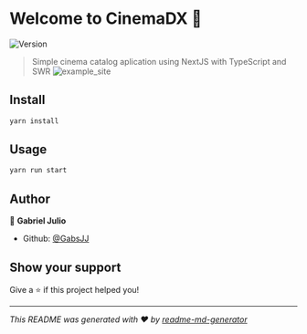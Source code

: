 # Welcome to CinemaDX 👋
![Version](https://img.shields.io/badge/version-0.1.0-blue.svg?cacheSeconds=2592000)

> Simple cinema catalog aplication using NextJS with TypeScript and SWR
> ![example_site](https://i.ibb.co/xYMtFPP/Captura-de-tela-de-2021-09-23-00-09-38.png)

## Install

```sh
yarn install
```

## Usage

```sh
yarn run start
```

## Author

👤 **Gabriel Julio**

* Github: [@GabsJJ](https://github.com/GabsJJ)

## Show your support

Give a ⭐️ if this project helped you!


***
_This README was generated with ❤️ by [readme-md-generator](https://github.com/kefranabg/readme-md-generator)_
